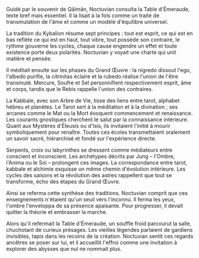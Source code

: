 Guidé par le souvenir de Qālmān, Noctuvian consulta la Table d'Émeraude, texte bref mais essentiel. Il la lisait à la fois comme un traité de transmutation de l'âme et comme un modèle d'équilibre universel.

La tradition du Kybalion résume sept principes : tout est esprit, ce qui est en bas reflète ce qui est en haut, tout vibre, tout possède son contraire, le rythme gouverne les cycles, chaque cause engendre un effet et toute existence porte deux polarités. Noctuvian y voyait une charte qui unit matière et pensée.

Il méditait ensuite sur les phases du Grand Œuvre : la nigredo dissout l'ego, l'albedo purifie, la citrinitas éclaire et la rubedo réalise l'union de l'être transmuté. Mercure, Soufre et Sel personnifient respectivement esprit, âme et corps, tandis que le Rebis rappelle l'union des contraires.

La Kabbale, avec son Arbre de Vie, tisse des liens entre tarot, alphabet hébreu et planètes. Le Tarot sert à la méditation et à la divination ; ses arcanes comme le Mat ou la Mort évoquent commencement et renaissance. Les courants gnostiques cherchent le salut par la connaissance intérieure. Quant aux Mystères d'Éleusis ou d'Isis, ils invitaient l'initié à mourir symboliquement pour renaître. Toutes ces écoles transmettaient oralement un savoir sacré, hiérarchisé et fondé sur l'expérience directe.

Serpents, croix ou labyrinthes se dressent comme médiateurs entre conscient et inconscient. Les archétypes décrits par Jung – l'Ombre, l'Anima ou le Soi – prolongent ces images. La correspondance entre tarot, kabbale et alchimie esquisse un même chemin d'évolution intérieure. Les cycles des saisons et la révolution des astres rappellent que tout se transforme, écho des étapes du Grand Œuvre.

Ainsi se referma cette synthèse des traditions. Noctuvian comprit que ces enseignements n'étaient qu'un seuil vers l'inconnu. Il ferma les yeux, l'ombre l'enveloppa de sa présence apaisante. Pour progresser, il devait quitter la théorie et embrasser la marche.

Alors qu'il refermait la Table d'Émeraude, un souffle froid parcourut la salle,
chuchotant de curieux présages. Les vieilles légendes parlaient de gardiens
invisibles, tapis dans les recoins de la création. Noctuvian sentit ces regards
ancêtres se poser sur lui, et il accueillit l'effroi comme une invitation à
explorer des abysses que nul ne nommait plus.
